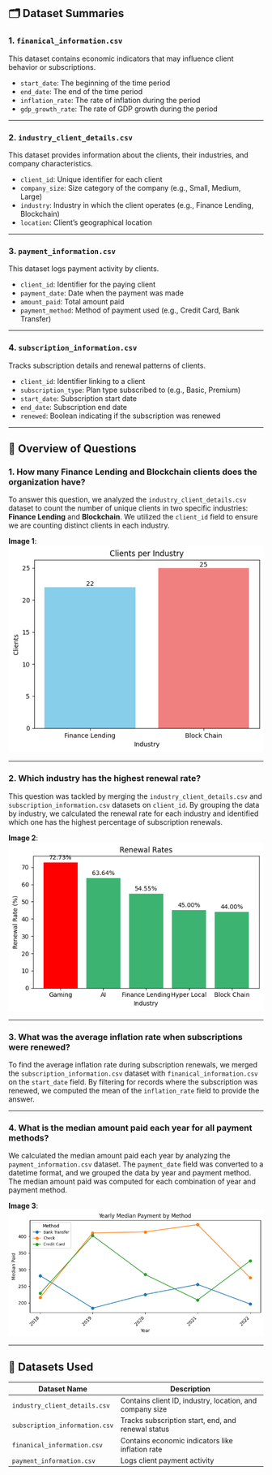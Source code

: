 

## 🗂️ Dataset Summaries

### 1. `finanical_information.csv`
This dataset contains economic indicators that may influence client behavior or subscriptions.
- `start_date`: The beginning of the time period
- `end_date`: The end of the time period
- `inflation_rate`: The rate of inflation during the period
- `gdp_growth_rate`: The rate of GDP growth during the period

---

### 2. `industry_client_details.csv`
This dataset provides information about the clients, their industries, and company characteristics.
- `client_id`: Unique identifier for each client
- `company_size`: Size category of the company (e.g., Small, Medium, Large)
- `industry`: Industry in which the client operates (e.g., Finance Lending, Blockchain)
- `location`: Client’s geographical location

---

### 3. `payment_information.csv`
This dataset logs payment activity by clients.
- `client_id`: Identifier for the paying client
- `payment_date`: Date when the payment was made
- `amount_paid`: Total amount paid
- `payment_method`: Method of payment used (e.g., Credit Card, Bank Transfer)

---

### 4. `subscription_information.csv`
Tracks subscription details and renewal patterns of clients.
- `client_id`: Identifier linking to a client
- `subscription_type`: Plan type subscribed to (e.g., Basic, Premium)
- `start_date`: Subscription start date
- `end_date`: Subscription end date
- `renewed`: Boolean indicating if the subscription was renewed



---

## 🧾 Overview of Questions

### 1. **How many Finance Lending and Blockchain clients does the organization have?**

To answer this question, we analyzed the `industry_client_details.csv` dataset to count the number of unique clients in two specific industries: **Finance Lending** and **Blockchain**. We utilized the `client_id` field to ensure we are counting distinct clients in each industry.

**Image 1**:  
![Organisation Composition](images/q1.png)


---

### 2. **Which industry has the highest renewal rate?**

This question was tackled by merging the `industry_client_details.csv` and `subscription_information.csv` datasets on `client_id`. By grouping the data by industry, we calculated the renewal rate for each industry and identified which one has the highest percentage of subscription renewals.

**Image 2**:  
![Renewal Rates](images/q2.png)


---

### 3. **What was the average inflation rate when subscriptions were renewed?**

To find the average inflation rate during subscription renewals, we merged the `subscription_information.csv` dataset with `finanical_information.csv` on the `start_date` field. By filtering for records where the subscription was renewed, we computed the mean of the `inflation_rate` field to provide the answer.

---

### 4. **What is the median amount paid each year for all payment methods?**

We calculated the median amount paid each year by analyzing the `payment_information.csv` dataset. The `payment_date` field was converted to a datetime format, and we grouped the data by year and payment method. The median amount paid was computed for each combination of year and payment method.

**Image 3**:  
![Median Payment Amounts for various payment methods](images/q4.png)




---

## 📂 Datasets Used

| Dataset Name                | Description |
|----------------------------|-------------|
| `industry_client_details.csv` | Contains client ID, industry, location, and company size |
| `subscription_information.csv` | Tracks subscription start, end, and renewal status |
| `finanical_information.csv`   | Contains economic indicators like inflation rate |
| `payment_information.csv`    | Logs client payment activity |



